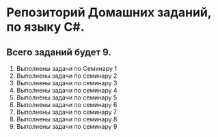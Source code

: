 # Репозиторий Домашних заданий, по языку С#.
## Всего заданий будет 9.
1. Выполнены задачи по Семинару 1
2. Выполнены задачи по семинару 2
3. Выполнены задачи по семинару 3
4. Выполнены задачи по семинару 4
5. Выполнены задачи по семинару 5
6. Выполнены задачи по семинару 6
7. Выполнены задачи по семинару 7
8. Выполнены задачи по семинару 8
9. Выполнены задачи по семинару 9